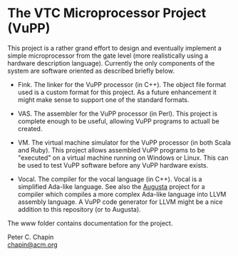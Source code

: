 
The VTC Microprocessor Project (VuPP)
=====================================

This project is a rather grand effort to design and eventually implement a simple microprocessor
from the gate level (more realistically using a hardware description language). Currently the
only components of the system are software oriented as described briefly below.

+ Fink. The linker for the VuPP processor (in C++). The object file format used is a custom
  format for this project. As a future enhancement it might make sense to support one of the
  standard formats.

+ VAS. The assembler for the VuPP processor (in Perl). This project is complete enough to be
  useful, allowing VuPP programs to actuall be created.
  
+ VM. The virtual machine simulator for the VuPP processor (in both Scala and Ruby). This
  project allows assembled VuPP programs to be "executed" on a virtual machine running on
  Windows or Linux. This can be used to test VuPP software before any VuPP hardware exists.
  
+ Vocal. The compiler for the vocal language (in C++). Vocal is a simplified Ada-like language.
  See also the [Augusta](https://github.com/pchapin/augusta) project for a compiler which
  compiles a more complex Ada-like language into LLVM assembly language. A VuPP code generator
  for LLVM might be a nice addition to this repository (or to Augusta).

The www folder contains documentation for the project.

Peter C. Chapin  
chapin@acm.org  
